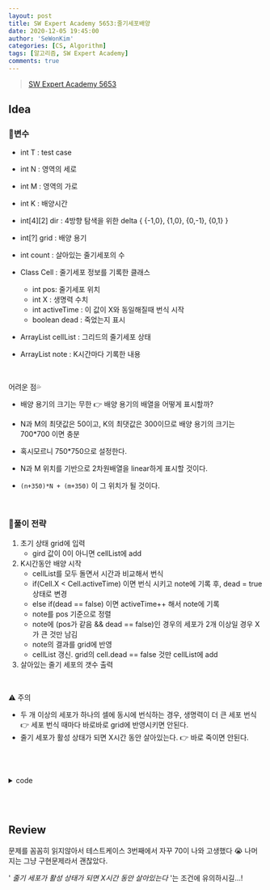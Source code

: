 ```yaml
---
layout: post
title: SW Expert Academy 5653:줄기세포배양
date: 2020-12-05 19:45:00
author: 'SeWonKim'
categories: [CS, Algorithm]
tags: [알고리즘, SW Expert Academy]
comments: true
---
```


> [SW Expert Academy 5653](https://swexpertacademy.com/main/code/problem/problemDetail.do?contestProbId=AWXRJ8EKe48DFAUo&categoryId=AWXRJ8EKe48DFAUo&categoryType=CODE&&&)

## Idea

### 🥚변수

- int T : test case
- int N : 영역의 세로
- int M : 영역의 가로
- int K : 배양시간
- int[4][2] dir : 4방향 탐색을 위한 delta { {-1,0}, {1,0}, {0,-1}, {0,1} }
- int[?] grid : 배양 용기
- int count : 살아있는 줄기세포의 수

- Class Cell : 줄기세포 정보를 기록한 클래스
  - int pos: 줄기세포 위치
  - int X : 생명력 수치
  - int activeTime : 이 값이 X와 동일해질때 번식 시작
  - boolean dead : 죽었는지 표시
- ArrayList<Cell> cellList : 그리드의 줄기세포 상태
- ArrayList<Cell> note : K시간마다 기록한 내용

&nbsp;

어려운 점💦

- 배양 용기의 크기는 무한 👉 배양 용기의 배열을 어떻게 표시할까?
- N과 M의 최댓값은 50이고, K의 최댓값은 300이므로 배양 용기의 크기는 700\*700 이면 충분
- 혹시모르니 750\*750으로 설정한다.

- N과 M 위치를 기반으로 2차원배열을 linear하게 표시할 것이다.
- `(n+350)*N + (m+350)` 이 그 위치가 될 것이다.

&nbsp;

### 🍳풀이 전략

1. 초기 상태 grid에 입력
   - gird 값이 0이 아니면 cellList에 add
2. K시간동안 배양 시작
   - cellList를 모두 돌면서 시간과 비교해서 번식
   - if(Cell.X < Cell.activeTime) 이면 번식 시키고 note에 기록 후, dead = true 상태로 변경
   - else if(dead == false) 이면 activeTime++ 해서 note에 기록
   - note를 pos 기준으로 정렬
   - note에 (pos가 같음 && dead == false)인 경우의 세포가 2개 이상일 경우 X가 큰 것만 남김
   - note의 결과를 grid에 반영
   - cellList 갱신. grid의 cell.dead == false 것만 cellList에 add
3. 살아있는 줄기 세포의 갯수 출력

&nbsp;

⚠️ 주의

- 두 개 이상의 세포가 하나의 셀에 동시에 번식하는 경우, 생명력이 더 큰 세포 번식 👉 세포 번식 때마다 바로바로 grid에 반영시키면 안된다.
- 줄기 세포가 활성 상태가 되면 X시간 동안 살아있는다. 👉 바로 죽이면 안된다.

&nbsp;  
&nbsp;

<details>
<summary>code</summary>
<div markdown="1">

```java
import java.io.*;
import java.util.*;

public class Solution {

	public static class Cell {
		int pos, X, activeTime;
		boolean dead;
		public Cell() {}
		public Cell(int pos, int x, int activeTime) {
			this.pos = pos;
			X = x;
			this.activeTime = activeTime;
			this.dead = false;
		}
	}

	static final int NUM = 750;
	static int[][] dir = { {-1,0}, {1,0}, {0,-1}, {0,1} };
	public static void main(String[] args) throws Exception {
		BufferedReader br = new BufferedReader(new InputStreamReader(System.in));
		int T = Integer.parseInt(br.readLine());
		for (int TC = 1; TC <= T; TC++) {
			Cell[] grid = new Cell[NUM*NUM];

			StringTokenizer st = new StringTokenizer(br.readLine(), " ");
			int N = Integer.parseInt(st.nextToken());
			int M = Integer.parseInt(st.nextToken());
			int K = Integer.parseInt(st.nextToken());

			for (int i = 0; i < N; i++) {
				st = new StringTokenizer(br.readLine(), " ");
				for (int j = 0; j < M; j++) {
					int X = Integer.parseInt(st.nextToken());
					if(X > 0) {
						int pos = (i+350)*NUM + (j+350);
						grid[pos] = new Cell(pos, X, 1);
					}
				}
			}

			ArrayList<Cell> cellList = new ArrayList<Cell>();
			ArrayList<Cell> note = new ArrayList<Cell>();
			for (int time = 1; time<=K; time++) {
				updateGrid(note, grid);

				cellList.clear();
				getCellList(grid, cellList);

				note.clear();
				writeNote(cellList, note, grid);

				sort(note);
			}

			System.out.println("#"+TC+" "+ countCell(grid));
		}
	}

	private static void getCellList(Cell[] grid, ArrayList<Cell> cellList) {
		for (int i = 0; i < grid.length; i++) {
			if(grid[i] != null && !grid[i].dead) {
				cellList.add(grid[i]);
			}
		}
	}

	private static void writeNote(ArrayList<Cell> cellList, ArrayList<Cell> note, Cell[] grid) {
		for (int i = 0; i < cellList.size(); i++) {
			Cell now = cellList.get(i);

			if (now.activeTime == now.X) {
				int x = now.pos / NUM;
				int y = now.pos % NUM;
				for (int k = 0; k < 4; k++) {
					int nx = x + dir[k][0];
					int ny = y + dir[k][1];
					int npos = nx * NUM + ny;

					if (grid[npos] == null)	note.add(new Cell(npos, now.X, 0));
				}
			}

			if(now.activeTime == now.X*2) {
				grid[now.pos].dead = true;
			}

			grid[now.pos].activeTime++;
		}
	}

	private static void sort(ArrayList<Cell> note) {
		Collections.sort(note, new Comparator<Cell>() {
			@Override
			public int compare(Cell o1, Cell o2) {
				if(o1.pos == o2.pos) {
					return o1.X - o2.X;
				}
				return o1.pos - o2.pos;
			}
	    });
	}

	private static void updateGrid(ArrayList<Cell> note, Cell[] grid) {
		if(note.size() == 0)	return;

		for (int i = 0; i < note.size()-1; i++) {
			if(note.get(i).pos != note.get(i+1).pos) {
				grid[note.get(i).pos] = note.get(i);
			}
		}
		Cell last = note.get(note.size()-1);
		grid[last.pos] = last;
	}

	private static int countCell(Cell[] grid) {
		int count = 0;
		for (int i = 0; i < grid.length; i++) {
			if(grid[i] != null && !grid[i].dead)	count++;
		}
		return count;
	}
}

```

</div>
</details>

&nbsp;  
&nbsp;

## Review

문제를 꼼꼼히 읽지않아서 테스트케이스 3번째에서 자꾸 70이 나와 고생했다 😭 나머지는 그냥 구현문제라서 괜찮았다.

' _줄기 세포가 활성 상태가 되면 X시간 동안 살아있는다_ '는 조건에 유의하시길...!

&nbsp;  
&nbsp;
